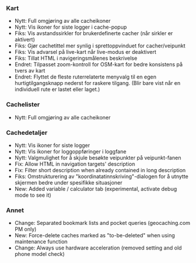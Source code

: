 ### Kart
- Nytt: Full omgjøring av alle cacheikoner
- Nytt: Vis ikoner for siste logger i cache-popup
- Fiks: Vis avstandssirkler for brukerdefinerte cacher (når sirkler er aktivert)
- Fiks: Gjør cachetittel mer synlig i sprettoppvinduet for cacher/veipunkt
- Fiks: Vis advarsel på live-kart når live-modus er deaktivert
- Fiks: Tillat HTML i navigeringsmålenes beskrivelse
- Endret: Tilpasset zoom-kontroll for OSM-kart for bedre konsistens på tvers av kart
- Endret: Flyttet de fleste ruterrelaterte menyvalg til en egen hurtigtilgangsknapp nederst for raskere tilgang. (Blir bare vist når en individuell rute er lastet eller laget.)

### Cachelister
- Nytt: Full omgjøring av alle cacheikoner

### Cachedetaljer
- Nytt: Vis ikoner for siste logger
- Nytt: Vis ikoner for loggoppføringer i loggfane
- Nytt: Valgmulighet for å skjule besøkte veipunkter på veipunkt-fanen
- Fix: Allow HTML in navigation targets' description
- Fix: Filter short description when already contained in long description
- Fiks: Omstrukturering av "koordinatatinnskriving"-dialogen for å utnytte skjermen bedre under spesifikke situasjoner
- New: Added variable / calculator tab (experimental, activate debug mode to see it)

### Annet
- Change: Separated bookmark lists and pocket queries (geocaching.com PM only)
- New: Force-delete caches marked as "to-be-deleted" when using maintenance function
- Change: Always use hardware acceleration (removed setting and old phone model check)
